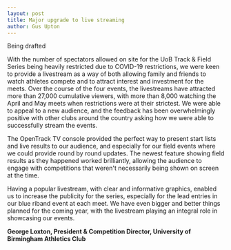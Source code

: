 ```yaml
---
layout: post
title: Major upgrade to live streaming
author: Gus Upton
---
```


Being drafted


With the number of spectators allowed on site for the UoB Track & Field Series being heavily restricted due to COVID-19 restrictions, we were keen to provide a livestream as a way of both allowing family and friends to watch athletes compete and to attract interest and investment for the meets.
Over the course of the four events, the livestreams have attracted more than 27,000 cumulative viewers, with more than 8,000 watching the April and May meets when restrictions were at their strictest. We were able to appeal to a new audience, and the feedback has been overwhelmingly positive with other clubs around the country asking how we were able to successfully stream the events.

The OpenTrack TV console provided the perfect way to present start lists and live results to our audience, and especially for our field events where we could provide round by round updates. The newest feature showing field results as they happened worked brilliantly, allowing the audience to engage with competitions that weren't necessarily being shown on screen at the time.

Having a popular livestream, with clear and informative graphics, enabled us to increase the publicity for the series, especially for the lead entries in our blue riband event at each meet. We have even bigger and better things planned for the coming year, with the livestream playing an integral role in showcasing our events.

**George Loxton, President & Competition Director, University of Birmingham Athletics Club**
